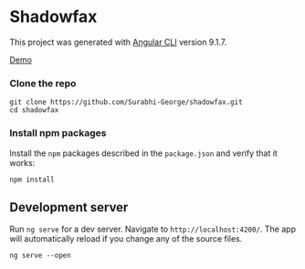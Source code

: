 # Shadowfax

This project was generated with [Angular CLI](https://github.com/angular/angular-cli) version 9.1.7.

[Demo](http://surabhigeorge.com/shadowfax/)

### Clone the repo

```shell
git clone https://github.com/Surabhi-George/shadowfax.git
cd shadowfax
```

### Install npm packages

Install the `npm` packages described in the `package.json` and verify that it works:

```shell
npm install
```

## Development server

Run `ng serve` for a dev server. Navigate to `http://localhost:4200/`. The app will automatically reload if you change any of the source files.

```shell
ng serve --open
```

